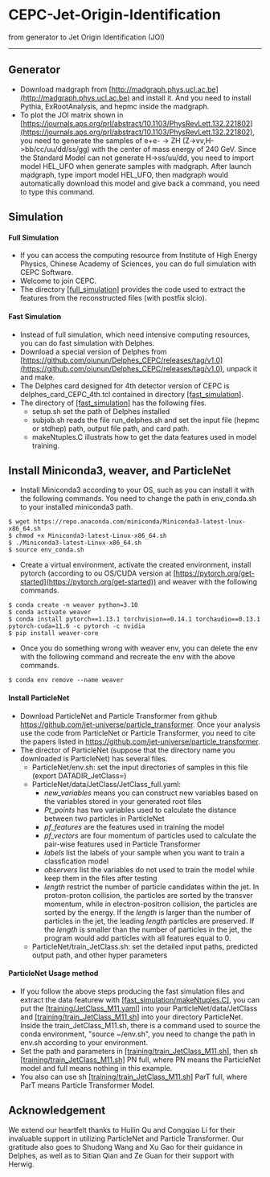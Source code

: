 # CEPC-Jet-Origin-Identification
from generator to Jet Origin Identification (JOI)

------

## Generator
 - Download madgraph from [http://madgraph.phys.ucl.ac.be](http://madgraph.phys.ucl.ac.be) and install it. And you need to install Pythia, ExRootAnalysis, and hepmc inside the madgraph.
 - To plot the JOI matrix shown in [https://journals.aps.org/prl/abstract/10.1103/PhysRevLett.132.221802](https://journals.aps.org/prl/abstract/10.1103/PhysRevLett.132.221802), you need to generate the samples of e+e- -> ZH (Z->vv,H->bb/cc/uu/dd/ss/gg) with the center of mass energy of 240 GeV. Since the Standard Model can not generate H->ss/uu/dd, you need to import model HEL_UFO when generate samples with madgraph.
After launch madgraph, type import model HEL_UFO, then madgraph would automatically download this model and give back a command, you need to type this command.

## Simulation
#### Full Simulation
 - If you can access the computing resource from Institute of High Energy Physics, Chinese Academy of Sciences, you can do full simulation with CEPC Software.
 - Welcome to join CEPC.
 - The directory [[full_simulation]](full_simulation) provides the code used to extract the features from the reconstructed files (with postfix slcio).

#### Fast Simulation
 - Instead of full simulation, which need intensive computing resources, you can do fast simulation with Delphes.
 - Download a special version of Delphes from [https://github.com/oiunun/Delphes_CEPC/releases/tag/v1.0](https://github.com/oiunun/Delphes_CEPC/releases/tag/v1.0), unpack it and make. 
 - The Delphes card designed for 4th detector version of CEPC is delphes_card_CEPC_4th.tcl contained in directory [[fast_simulation]](fast_simulation).
 - The directory of [[fast_simulation]](fast_simulation) has the following files.
   * setup.sh set the path of Delphes installed
   * subjob.sh reads the file run_delphes.sh and set the input file (hepmc or stdhep) path, output file path, and card path.
   * makeNtuples.C illustrats how to get the data features used in model training.


## Install Miniconda3, weaver, and ParticleNet
 - Install Miniconda3 according to your OS, such as you can install it with the following commands. You need to change the path in env_conda.sh to your installed miniconda3 path.
 ```
$ wget https://repo.anaconda.com/miniconda/Miniconda3-latest-lnux-x86_64.sh
$ chmod +x Miniconda3-latest-Linux-x86_64.sh
$ ./Miniconda3-latest-Linux-x86_64.sh
$ source env_conda.sh
```
 - Create a virtual environment, activate the created environment, install pytorch (according to ou OS/CUDA version at [https://pytorch.org/get-started](https://pytorch.org/get-started)) and weaver with the following commands. 
```
$ conda create -n weaver python=3.10
$ conda activate weaver
$ conda install pytorch==1.13.1 torchvision==0.14.1 torchaudio==0.13.1 pytorch-cuda=11.6 -c pytorch -c nvidia
$ pip install weaver-core
```
 - Once you do something wrong with weaver env, you can delete the env with the following command and recreate the env with the above commands.
```
$ conda env remove --name weaver
```
#### Install ParticleNet
 - Download ParticleNet and Particle Transformer from github  https://github.com/jet-universe/particle_transformer. Once your analysis use the code from ParticleNet or Particle Transformer, you need to cite the papers listed in https://github.com/jet-universe/particle_transformer.
 - The director of ParticleNet (suppose that the directory name you downloaded is ParticleNet) has several files.
   * ParticleNet/env.sh: set the input directories of samples in this file (export DATADIR_JetClass=)
   * ParticleNet/data/JetClass/JetClass_full.yaml:
     * *new_variables* means you can construct new variables based on the variables stored in your generated root files
     * *Pt_points* has two variables used to calculate the distance between two particles in ParticleNet
     * *pf_features* are the features used in training the model
     * *pf_vectors* are four momentum of particles used to calculate the pair-wise features used in Particle Transformer
     * *labels* list the labels of your sample when you want to train a classfication model
     * *observers* list the variables do not used to train the model while keep them in the files after testing
     * *length* restrict the number of particle candidates within the jet. In proton-proton collision, the particles are sorted by the transver momentum, while in electron-positron collision, the particles are sorted by the energy. If the *length* is larger than the number of particles in the jet, the leading *length* particles are preserved. If the *length* is smaller than the number of particles in the jet, the program would add particles with all features equal to 0.
   * ParticleNet/train_JetClass.sh: set the detailed input paths, predicted output path, and other hyper parameters   


#### ParticleNet Usage method
 - If you follow the above steps producing the fast simulation files and extract the data featurew with [[fast_simulation/makeNtuples.C]](fast_simulation/makeNtuples.C), you can put the [[training/JetClass_M11.yaml]](training/JetClass_M11.yaml) into your ParticleNet/data/JetClass and [[training/train_JetClass_M11.sh]](training/train_JetClass_M11.sh) into your directory ParticleNet. Inside the train_JetClass_M11.sh, there is a command used to source the conda environment, "source ~/env.sh", you need to change the path in env.sh according to your environment. 
 - Set the path and parameters in [[training/train_JetClass_M11.sh]](training/train_JetClass_M11.sh), then sh [[training/train_JetClass_M11.sh]](training/train_JetClass_M11.sh) PN full, where PN means the ParticleNet model and full means nothing in this example.
 - You also can use sh [[training/train_JetClass_M11.sh]](training/train_JetClass_M11.sh) ParT full, where ParT means Particle Transformer Model.



## Acknowledgement

We extend our heartfelt thanks to Huilin Qu and Congqiao Li for their invaluable support in utilizing ParticleNet and Particle Transformer. Our gratitude also goes to Shudong Wang and Xu Gao for their guidance in Delphes, as well as to Sitian Qian and Ze Guan for their support with Herwig.

